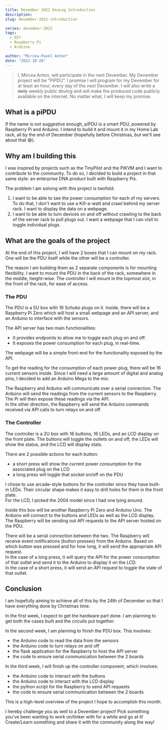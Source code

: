 ```yaml
---
title: Devember 2022 DevLog Introduction
description:
slug: devember-2022-introduction

series: devember-2022
tags:
  - DIY
  - Raspberry Pi
  - Arduino

author: "Mircea-Pavel Anton"
date: "2022-10-28"
---
```


> I, Mircea Anton, will participate in the next Devember. My Devember project will be “PiPDU”. I promise I will program for my Devember for at least an hour, every day of the next December. I will also write a ~~daily~~ weekly public devlog and will make the produced code publicly available on the internet. No matter what, I will keep my promise.

## What is a piPDU

If the name is not suggestive enough, piPDU is a smart PDU, powered by Raspberry Pi and Arduino. I intend to build it and mount it in my Home Lab rack, all by the end of December (hopefully before Christmas, but we'll see about that 😅).

## Why am I building this

I was inspired by projects such as the TinyPilot and the PiKVM and I want to contribute to the community. To do so, I decided to build a project in that same style: an enterprise DNA product built with Raspberry Pis.

The problem I am solving with this project is twofold:

1. I want to be able to see the power consumption for each of my servers. To do that, I don't want to use a Kill-a-watt and crawl behind my server rack. I want to display the data on a webpage.
2. I want to be able to turn devices on and off without crawling to the back of the server rack to pull plugs out. I want a webpage that I can visit to toggle individual plugs.

## What are the goals of the project

At the end of this project, I will have 2 boxes that I can mount on my rack. One will be the PDU itself while the other will be a controller.

The reason I am building them as 2 separate components is for mounting flexibility. I want to mount the PDU in the back of the rack, somewhere in the middle, height-wise. The controller I will mount in the topmost slot, in the front of the rack, for ease of access.

### The PDU

The PDU is a 5U box with 16 Schuko plugs on it. Inside, there will be a Raspberry Pi Zero which will host a small webpage and an API server, and an Arduino to interface with the sensors.

The API server has two main functionalities:

- It provides endpoints to allow me to toggle each plug on and off.
- It exposes the power consumption for each plug, in real-time.

The webpage will be a simple front-end for the functionality exposed by the API.

To get the reading for the consumption of each power plug, there will be 16 current sensors inside. Since I will need a large amount of digital and analog pins, I decided to add an Arduino Mega to the mix.

The Raspberry and Arduino will communicate over a serial connection. The Arduino will send the readings from the current sensors to the Raspberry. The Pi will then expose these readings via the API.  
In the other direction, the Raspberry will send the Arduino commands received via API calls to turn relays on and off.

### The Controller

The controller is a 2U box with 16 buttons, 16 LEDs, and an LCD display on the front plate. The buttons will toggle the outlets on and off, the LEDs will show the status, and the LCD will display stats.

There are 2 possible actions for each button:

- a short press will show the current power consumption for the associated plug on the LCD
- a long press will toggle that socket on/off on the PDU

I chose to use arcade-style buttons for the controller since they have built-in LEDs. Their circular shape makes it easy to drill holes for them in the front plate.  
For the LCD, I picked the 2004 model since I had one lying around.

Inside this box will be another Raspberry Pi Zero and Arduino Uno. The Arduino will connect to the buttons and LEDs as well as the LCD display. The Raspberry will be sending out API requests to the API server hosted on the PDU.

There will be a serial connection between the two. The Raspberry will receive event notifications (button presses) from the Arduino. Based on which button was pressed and for how long, it will send the appropriate API request.  
In the case of a long press, it will query the API for the power consumption of that outlet and send it to the Arduino to display it on the LCD.  
In the case of a short press, it will send an API request to toggle the state of that outlet.

## Conclusion

I am hopefully aiming to achieve all of this by the 24th of December so that I have everything done by Christmas time.

In the first week, I expect to get the hardware part done. I am planning to get both the cases built and the circuits put together.

In the second week, I am planning to finish the PDU box. This involves:

- the Arduino code to read the data from the sensors
- the Arduino code to turn relays on and off
- the flask application for the Raspberry to host the API server
- the code to ensure serial communication between the 2 boards

In the third week, I will finish up the controller component, which involves:

- the Arduino code to interact with the buttons
- the Arduino code to interact with the LCD display
- the python script for the Raspberry to send API requests
- the code to ensure serial communication between the 2 boards

This is a high-level overview of the project I hope to accomplish this month.

I hereby challenge you as well to a Devember project! Pick something you've been wanting to work on/tinker with for a while and go at it! Create/Learn something and share it with the community along the way!
